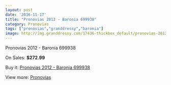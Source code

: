```yaml
---
layout: post
date: '2016-11-17'
title: "Pronovias 2012 - Baronia 699938"
category: Pronovias
tags: ["pronovias","granddressy","baronia"]
image: http://img.granddressy.com/17436-thickbox_default/pronovias-2012-baronia-699938.jpg
---
```

Pronovias 2012 - Baronia 699938

On Sales: **$272.99**
<a href="https://www.granddressy.com/en/pronovias/16438-pronovias-2012-baronia-699938.html"><amp-img layout="responsive" width="600" height="600" src="//img.granddressy.com/17436-thickbox_default/pronovias-2012-baronia-699938.jpg" alt="Pronovias 2012 - Baronia 699938 0" /></a>

Buy it: [Pronovias 2012 - Baronia 699938](https://www.granddressy.com/en/pronovias/16438-pronovias-2012-baronia-699938.html "Pronovias 2012 - Baronia 699938")

View more: [Pronovias](https://www.granddressy.com/en/63-pronovias "Pronovias")